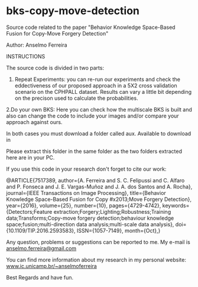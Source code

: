 # bks-copy-move-detection
Source code related to the paper "Behavior Knowledge Space-Based Fusion for Copy-Move Forgery Detection"

Author: Anselmo Ferreira

INSTRUCTIONS

The source code is divided in two parts:

 1. Repeat Experiments: you can re-run our experiments and check the eddectiveness of our proposed approach in a 5X2 cross validation scenario on the CPHPALL dataset. Results can vary a little bit depending on the precison used to calculate the probabilities.

 2.Do your own BKS: Here you can check how the multiscale BKS is built and also can change the code to include your images and/or compare your approach against ours.

In both cases you must download a folder called aux. Available to download in

Please extract this folder in the same folder as the two folders extracted here are in your PC.

If you use this code in your research don't forget to cite our work:

@ARTICLE{7517389, 
author={A. Ferreira and S. C. Felipussi and C. Alfaro and P. Fonseca and J. E. Vargas-Muñoz and J. A. dos Santos and A. Rocha}, 
journal={IEEE Transactions on Image Processing}, 
title={Behavior Knowledge Space-Based Fusion for Copy #x2013;Move Forgery Detection}, 
year={2016}, 
volume={25}, 
number={10}, 
pages={4729-4742}, 
keywords={Detectors;Feature extraction;Forgery;Lighting;Robustness;Training data;Transforms;Copy-move forgery detection;behaviour knowledge space;fusion;multi-direction data analysis;multi-scale data analysis}, 
doi={10.1109/TIP.2016.2593583}, 
ISSN={1057-7149}, 
month={Oct},}


Any question, problems or suggestions can be reported to me. My e-mail is anselmo.ferreira@gmail.com

You can find more information about my research in my personal website: www.ic.unicamp.br/~anselmoferreira

Best Regards and have fun.




